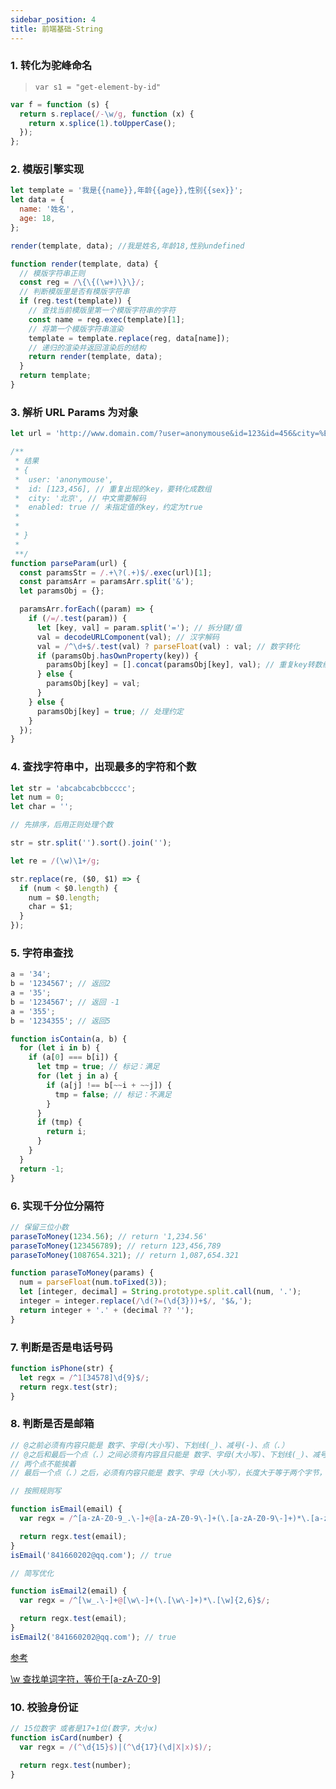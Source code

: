```yaml
---
sidebar_position: 4
title: 前端基础-String
---
```


### 1. 转化为驼峰命名

> `var s1 = "get-element-by-id"`

```javascript
var f = function (s) {
  return s.replace(/-\w/g, function (x) {
    return x.splice(1).toUpperCase();
  });
};
```

### 2. 模版引擎实现

```javascript
let template = '我是{{name}},年龄{{age}},性别{{sex}}';
let data = {
  name: '姓名',
  age: 18,
};

render(template, data); //我是姓名,年龄18,性别undefined

function render(template, data) {
  // 模版字符串正则
  const reg = /\{\{(\w+)\}\}/;
  // 判断模版里是否有模版字符串
  if (reg.test(template)) {
    // 查找当前模版里第一个模版字符串的字符
    const name = reg.exec(template)[1];
    // 将第一个模版字符串渲染
    template = template.replace(reg, data[name]);
    // 递归的渲染并返回渲染后的结构
    return render(template, data);
  }
  return template;
}
```

### 3. 解析 URL Params 为对象

```javascript
let url = 'http://www.domain.com/?user=anonymouse&id=123&id=456&city=%E5%8C%97%E4%BA%AC&enabled';

/**
 * 结果
 * {
 *  user: 'anonymouse',
 *  id: [123,456], // 重复出现的key，要转化成数组
 *  city: '北京', // 中文需要解码
 *  enabled: true // 未指定值的key，约定为true
 *
 *
 * }
 *
 **/
function parseParam(url) {
  const paramsStr = /.+\?(.+)$/.exec(url)[1];
  const paramsArr = paramsArr.split('&');
  let paramsObj = {};

  paramsArr.forEach((param) => {
    if (/=/.test(param)) {
      let [key, val] = param.split('='); // 拆分键/值
      val = decodeURLComponent(val); // 汉字解码
      val = /^\d+$/.test(val) ? parseFloat(val) : val; // 数字转化
      if (paramsObj.hasOwnProperty(key)) {
        paramsObj[key] = [].concat(paramsObj[key], val); // 重复key转数组
      } else {
        paramsObj[key] = val;
      }
    } else {
      paramsObj[key] = true; // 处理约定
    }
  });
}
```

### 4. 查找字符串中，出现最多的字符和个数

```javascript
let str = 'abcabcabcbbcccc';
let num = 0;
let char = '';

// 先排序，后用正则处理个数

str = str.split('').sort().join('');

let re = /(\w)\1+/g;

str.replace(re, ($0, $1) => {
  if (num < $0.length) {
    num = $0.length;
    char = $1;
  }
});
```

### 5. 字符串查找

```javascript
a = '34';
b = '1234567'; // 返回2
a = '35';
b = '1234567'; // 返回 -1
a = '355';
b = '1234355'; // 返回5

function isContain(a, b) {
  for (let i in b) {
    if (a[0] === b[i]) {
      let tmp = true; // 标记：满足
      for (let j in a) {
        if (a[j] !== b[~~i + ~~j]) {
          tmp = false; // 标记：不满足
        }
      }
      if (tmp) {
        return i;
      }
    }
  }
  return -1;
}
```

### 6. 实现千分位分隔符

```javascript
// 保留三位小数
paraseToMoney(1234.56); // return '1,234.56'
paraseToMoney(123456789); // return 123,456,789
paraseToMoney(1087654.321); // return 1,087,654.321

function paraseToMoney(params) {
  num = parseFloat(num.toFixed(3));
  let [integer, decimal] = String.prototype.split.call(num, '.');
  integer = integer.replace(/\d(?=(\d{3}))+$/, '$&,');
  return integer + '.' + (decimal ?? '');
}
```

### 7. 判断是否是电话号码

```javascript
function isPhone(str) {
  let regx = /^1[34578]\d{9}$/;
  return regx.test(str);
}
```

### 8. 判断是否是邮箱

```javascript
// @之前必须有内容只能是 数字、字母(大小写)、下划线(_)、减号(-)、点（.）
// @之后和最后一个点（.）之间必须有内容且只能是 数字、字母(大小写)、下划线(_)、减号(-)，
// 两个点不能挨着
// 最后一个点（.）之后，必须有内容只能是 数字、字母（大小写），长度大于等于两个字节，小于等于6个字节

// 按照规则写

function isEmail(email) {
  var regx = /^[a-zA-Z0-9_.\-]+@[a-zA-Z0-9\-]+(\.[a-zA-Z0-9\-]+)*\.[a-zA-Z0-9]{2,6}$/;

  return regx.test(email);
}
isEmail('841660202@qq.com'); // true

// 简写优化

function isEmail2(email) {
  var regx = /^[\w_.\-]+@[\w\-]+(\.[\w\-]+)*\.[\w]{2,6}$/;

  return regx.test(email);
}
isEmail2('841660202@qq.com'); // true
```

<a href="https://wenku.baidu.com/view/8b6256a3d7d8d15abe23482fb4daa58da0111cd2.html" target="_blank" >参考</a>

<a href="https://www.jianshu.com/p/bc2e7c0f5bfc#:~:text=%5Cw%20%E6%9F%A5%E6%89%BE%E5%8D%95%E8%AF%8D%E5%AD%97%E7%AC%A6%EF%BC%8C%E7%AD%89%E4%BB%B7%E4%BA%8E%5Ba%2DzA%2DZ0%2D9%5D" target="_blank" >\w 查找单词字符，等价于[a-zA-Z0-9]</a>

### 10. 校验身份证

```javascript
// 15位数字 或者是17+1位(数字，大小x)
function isCard(number) {
  var regx = /(^\d{15}$)|(^\d{17}(\d|X|x)$)/;

  return regx.test(number);
}
```
